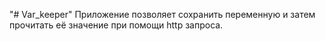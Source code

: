 "# Var_keeper" 
Приложение позволяет сохранить переменную и затем прочитать её значение при помощи http запроса.